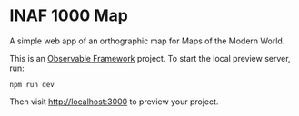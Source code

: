 # INAF 1000 Map

A simple web app of an orthographic map for Maps of the Modern World.

This is an [Observable Framework](https://observablehq.com/framework) project. To start the local preview server, run:

```
npm run dev
```

Then visit <http://localhost:3000> to preview your project.
